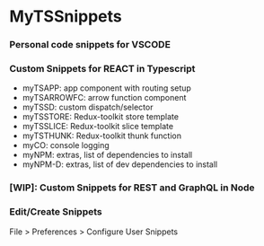 # MyTSSnippets

### Personal code snippets for VSCODE

### Custom Snippets for REACT in Typescript
- myTSAPP: app component with routing setup
- myTSARROWFC: arrow function component
- myTSSD: custom dispatch/selector
- myTSSTORE: Redux-toolkit store template
- myTSSLICE: Redux-toolkit slice template
- myTSTHUNK: Redux-toolkit thunk function
- myCO: console logging
- myNPM: extras, list of dependencies to install
- myNPM-D: extras, list of dev dependencies to install

### [WIP]: Custom Snippets for REST and GraphQL in Node

### Edit/Create Snippets
File > Preferences > Configure User Snippets
